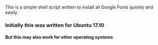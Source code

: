 This is a simple shell script written to install all Google Fonts quickly and easily.

### Initially this was written for Ubuntu 17.10
#### But this may also work for other operating systems



